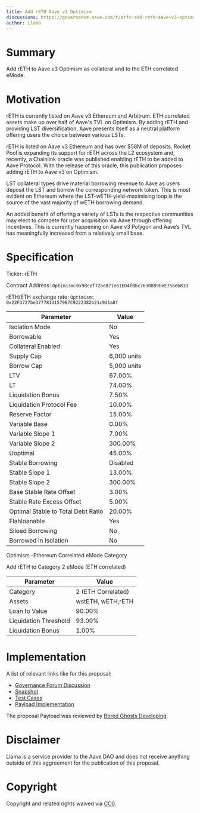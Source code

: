 ```yaml
---
title: Add rETH Aave v3 Optimism
discussions: https://governance.aave.com/t/arfc-add-reth-aave-v3-optimism/13795
author: Llama
---
```


# Summary

Add rETH to Aave v3 Optimism as collateral and to the ETH correlated eMode.

# Motivation

rETH is currently listed on Aave v3 Ethereum and Arbitrum. ETH correlated assets make up over half of Aave's TVL on Optimism. By adding rETH and providing LST diversification, Aave presents itself as a neutral platform offering users the choice between various LSTs.

rETH is listed on Aave v3 Ethereum and has over $58M of deposits. Rocket Pool is expanding its support for rETH across the L2 ecosystem and, recently, a Chainlink oracle was published enabling rETH to be added to Aave Protocol. With the release of this oracle, this publication proposes adding rETH to Aave v3 on Optimism.

LST collateral types drive material borrowing revenue to Aave as users deposit the LST and borrow the corresponding network token. This is most evident on Ethereum where the LST-wETH-yield-maximising loop is the source of the vast majority of wETH borrowing demand.

An added benefit of offering a variety of LSTs is the respective communities may elect to compete for user acquisition via Aave through offering incentives. This is currently happening on Aave v3 Polygon and Aave’s TVL has meaningfully increased from a relatively small base.

# Specification

Ticker: rETH

Contract Address: `Optimism:0x9Bcef72be871e61ED4fBbc7630889beE758eb81D`

rETH/ETH exchange rate: `Optimism: 0x22F3727be377781d1579B7C9222382b21c9d1a8f`

| Parameter                          | Value       |
| ---------------------------------- | ----------- |
| Isolation Mode                     | No          |
| Borrowable                         | Yes         |
| Collateral Enabled                 | Yes         |
| Supply Cap                         | 6,000 units |
| Borrow Cap                         | 5,000 units |
| LTV                                | 67.00%      |
| LT                                 | 74.00%      |
| Liquidation Bonus                  | 7.50%       |
| Liquidation Protocol Fee           | 10.00%      |
| Reserve Factor                     | 15.00%      |
| Variable Base                      | 0.00%       |
| Variable Slope 1                   | 7.00%       |
| Variable Slope 2                   | 300.00%     |
| Uoptimal                           | 45.00%      |
| Stable Borrowing                   | Disabled    |
| Stable Slope 1                     | 13.00%      |
| Stable Slope 2                     | 300.00%     |
| Base Stable Rate Offset            | 3.00%       |
| Stable Rate Excess Offset          | 5.00%       |
| Optimal Stable to Total Debt Ratio | 20.00%      |
| Flahloanable                       | Yes         |
| Siloed Borrowing                   | No          |
| Borrowed in Isolation              | No          |

Optimism -Ethereum Correlated eMode Category

Add rETH to Category 2 eMode (ETH correlated)

| Parameter             | Value              |
| --------------------- | ------------------ |
| Category              | 2 (ETH Correlated) |
| Assets                | wstETH, wETH,rETH  |
| Loan to Value         | 90.00%             |
| Liquidation Threshold | 93.00%             |
| Liquidation Bonus     | 1.00%              |

# Implementation

A list of relevant links like for this proposal:

- [Governance Forum Discussion](https://governance.aave.com/t/arfc-add-reth-aave-v3-optimism/13795)
- [Snapshot](https://snapshot.org/#/aave.eth/proposal/0xb112684943ef900f2918ccbc4de3bb3091869eaeb6b3c15cc26805c17cb6a9f6)
- [Test Cases](XXX)
- [Payload Implementation](XXX)

The proposal Payload was reviewed by [Bored Ghosts Developing](https://bgdlabs.com/).

# Disclaimer

Llama is a service provider to the Aave DAO and does not receive anything outside of this aggreement for the publication of this proposal.

# Copyright

Copyright and related rights waived via [CC0](https://creativecommons.org/publicdomain/zero/1.0/).
